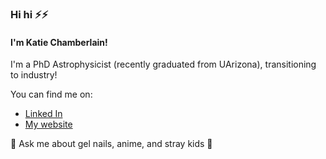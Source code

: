 ### Hi hi ⚡⚡ 
#### I'm Katie Chamberlain! 
I'm a PhD Astrophysicist (recently graduated from UArizona), transitioning to industry!

You can find me on:
- [Linked In](https://www.linkedin.com/in/katiechambe)
- [My website](https://katiechambe.github.io)

  
💬 Ask me about gel nails, anime, and stray kids 🦊
<!--
**katiechambe/katiechambe** is a ✨ _special_ ✨ repository because its `README.md` (this file) appears on your GitHub profile.

Here are some ideas to get you started:

- 🔭 I’m currently working on ...
- 🌱 I’m currently learning ...
- 👯 I’m looking to collaborate on ...
- 🤔 I’m looking for help with ...
- 💬 Ask me about ...
- 📫 How to reach me: ...
- 😄 Pronouns: ...
- ⚡ Fun fact: ...
-->
